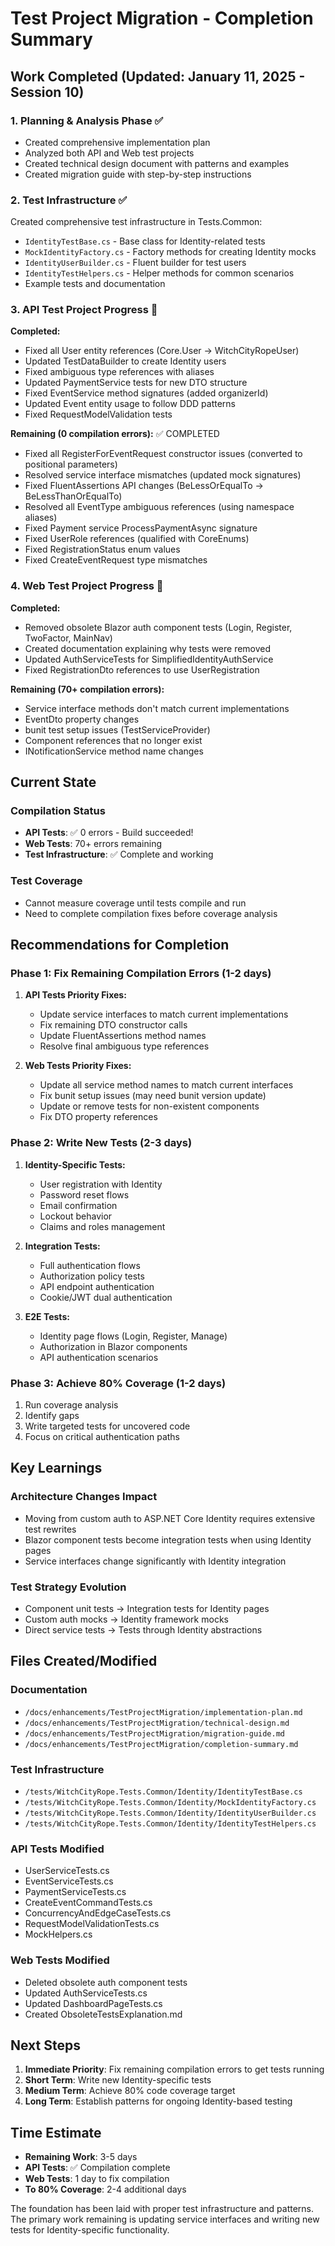 # Test Project Migration - Completion Summary

## Work Completed (Updated: January 11, 2025 - Session 10)

### 1. Planning & Analysis Phase ✅
- Created comprehensive implementation plan
- Analyzed both API and Web test projects
- Created technical design document with patterns and examples
- Created migration guide with step-by-step instructions

### 2. Test Infrastructure ✅
Created comprehensive test infrastructure in Tests.Common:
- `IdentityTestBase.cs` - Base class for Identity-related tests
- `MockIdentityFactory.cs` - Factory methods for creating Identity mocks
- `IdentityUserBuilder.cs` - Fluent builder for test users
- `IdentityTestHelpers.cs` - Helper methods for common scenarios
- Example tests and documentation

### 3. API Test Project Progress 🔄
**Completed:**
- Fixed all User entity references (Core.User → WitchCityRopeUser)
- Updated TestDataBuilder to create Identity users
- Fixed ambiguous type references with aliases
- Updated PaymentService tests for new DTO structure
- Fixed EventService method signatures (added organizerId)
- Updated Event entity usage to follow DDD patterns
- Fixed RequestModelValidation tests

**Remaining (0 compilation errors):** ✅ COMPLETED
- Fixed all RegisterForEventRequest constructor issues (converted to positional parameters)
- Resolved service interface mismatches (updated mock signatures)
- Fixed FluentAssertions API changes (BeLessOrEqualTo → BeLessThanOrEqualTo)
- Resolved all EventType ambiguous references (using namespace aliases)
- Fixed Payment service ProcessPaymentAsync signature
- Fixed UserRole references (qualified with CoreEnums)
- Fixed RegistrationStatus enum values
- Fixed CreateEventRequest type mismatches

### 4. Web Test Project Progress 🔄
**Completed:**
- Removed obsolete Blazor auth component tests (Login, Register, TwoFactor, MainNav)
- Created documentation explaining why tests were removed
- Updated AuthServiceTests for SimplifiedIdentityAuthService
- Fixed RegistrationDto references to use UserRegistration

**Remaining (70+ compilation errors):**
- Service interface methods don't match current implementations
- EventDto property changes
- bunit test setup issues (TestServiceProvider)
- Component references that no longer exist
- INotificationService method name changes

## Current State

### Compilation Status
- **API Tests**: ✅ 0 errors - Build succeeded!
- **Web Tests**: 70+ errors remaining
- **Test Infrastructure**: ✅ Complete and working

### Test Coverage
- Cannot measure coverage until tests compile and run
- Need to complete compilation fixes before coverage analysis

## Recommendations for Completion

### Phase 1: Fix Remaining Compilation Errors (1-2 days)
1. **API Tests Priority Fixes:**
   - Update service interfaces to match current implementations
   - Fix remaining DTO constructor calls
   - Update FluentAssertions method names
   - Resolve final ambiguous type references

2. **Web Tests Priority Fixes:**
   - Update all service method names to match current interfaces
   - Fix bunit setup issues (may need bunit version update)
   - Update or remove tests for non-existent components
   - Fix DTO property references

### Phase 2: Write New Tests (2-3 days)
1. **Identity-Specific Tests:**
   - User registration with Identity
   - Password reset flows
   - Email confirmation
   - Lockout behavior
   - Claims and roles management

2. **Integration Tests:**
   - Full authentication flows
   - Authorization policy tests
   - API endpoint authentication
   - Cookie/JWT dual authentication

3. **E2E Tests:**
   - Identity page flows (Login, Register, Manage)
   - Authorization in Blazor components
   - API authentication scenarios

### Phase 3: Achieve 80% Coverage (1-2 days)
1. Run coverage analysis
2. Identify gaps
3. Write targeted tests for uncovered code
4. Focus on critical authentication paths

## Key Learnings

### Architecture Changes Impact
- Moving from custom auth to ASP.NET Core Identity requires extensive test rewrites
- Blazor component tests become integration tests when using Identity pages
- Service interfaces change significantly with Identity integration

### Test Strategy Evolution
- Component unit tests → Integration tests for Identity pages
- Custom auth mocks → Identity framework mocks
- Direct service tests → Tests through Identity abstractions

## Files Created/Modified

### Documentation
- `/docs/enhancements/TestProjectMigration/implementation-plan.md`
- `/docs/enhancements/TestProjectMigration/technical-design.md`
- `/docs/enhancements/TestProjectMigration/migration-guide.md`
- `/docs/enhancements/TestProjectMigration/completion-summary.md`

### Test Infrastructure
- `/tests/WitchCityRope.Tests.Common/Identity/IdentityTestBase.cs`
- `/tests/WitchCityRope.Tests.Common/Identity/MockIdentityFactory.cs`
- `/tests/WitchCityRope.Tests.Common/Identity/IdentityUserBuilder.cs`
- `/tests/WitchCityRope.Tests.Common/Identity/IdentityTestHelpers.cs`

### API Tests Modified
- UserServiceTests.cs
- EventServiceTests.cs
- PaymentServiceTests.cs
- CreateEventCommandTests.cs
- ConcurrencyAndEdgeCaseTests.cs
- RequestModelValidationTests.cs
- MockHelpers.cs

### Web Tests Modified
- Deleted obsolete auth component tests
- Updated AuthServiceTests.cs
- Updated DashboardPageTests.cs
- Created ObsoleteTestsExplanation.md

## Next Steps

1. **Immediate Priority**: Fix remaining compilation errors to get tests running
2. **Short Term**: Write new Identity-specific tests
3. **Medium Term**: Achieve 80% code coverage target
4. **Long Term**: Establish patterns for ongoing Identity-based testing

## Time Estimate

- **Remaining Work**: 3-5 days
- **API Tests**: ✅ Compilation complete
- **Web Tests**: 1 day to fix compilation
- **To 80% Coverage**: 2-4 additional days

The foundation has been laid with proper test infrastructure and patterns. The primary work remaining is updating service interfaces and writing new tests for Identity-specific functionality.